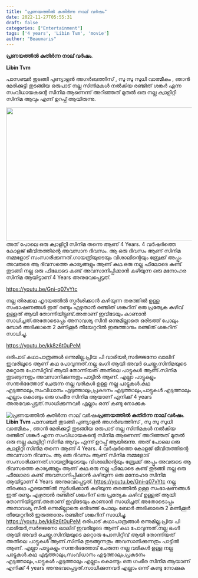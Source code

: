 ```yaml
---
title: "പ്രണയത്തിൽ കുതിർന്ന നാല് വർഷം"
date: 2022-11-27T05:55:31
draft: false
categories: ["Entertainment"]
tags: ['4 years', 'Libin Tvm', 'movie']
author: "Beaumaris"
---
```


<strong>പ്രണയത്തിൽ കുതിർന്ന നാല് വർഷം</strong>.

<strong>Libin Tvm </strong>

പാസഞ്ചർ തുടങ്ങി പുണ്യാളൻ അഗർബത്തിസ് , സു സു സുധി വാത്മീകം , ഞാൻ മേരിക്കുട്ടി തുടങ്ങിയ ഒരുപാട് നല്ല സിനിമകൾ നൽകിയ രഞ്ജിത് ശങ്കർ എന്ന സംവിധായകന്റെ സിനിമ ആണെന്ന് അറിഞ്ഞത് മുതൽ ഒരു നല്ല ക്വാളിറ്റി സിനിമ ആവും എന്ന് ഉറപ്പ് ആയിരുന്നു.

<img class="wp-image-363872 aligncenter" src="https://cdn.boolokam.com/articles/2022/11/rrf-300x169.jpg" alt="" width="643" height="362" />അത് പോലെ ഒരു ക്വാളിറ്റി സിനിമ തന്നെ ആണ് 4 Years. 4 വർഷർത്തെ കോളജ് ജീവിതത്തിന്റെ അവസാന ദിവസം. ആ ഒരു ദിവസം ആണ് സിനിമ നമ്മളോട് സംസാരിക്കുന്നത്.ഗായത്രിയുടെയും വിശാലിന്റെയും ബ്രേക്ക് അപ്പും അവരുടെ ആ ദിവസത്തെ കാര്യങ്ങളും ആണ് കഥ.ഒരു നല്ല ഫീലോടെ കണ്ട് തുടങ്ങി നല്ല ഒരു ഫീലോടെ കണ്ട് അവസാനിപ്പിക്കാൻ കഴിയുന്ന ഒരു മനോഹര സിനിമ ആയിട്ടാണ് 4 Years അനുഭവപ്പെട്ടത്.

https://youtu.be/Gni-q07vYtc

നല്ല തിരക്കഥ ഹൃദയത്തിൽ സ്പർശിക്കാൻ കഴിയുന്ന തരത്തിൽ ഉള്ള സംഭാഷണങ്ങൾ ഇത് രണ്ടും എഴുതാൻ രഞ്ജിത് ശങ്കറിന് ഒരു പ്രത്യേക കഴിവ് ഉള്ളത് ആയി തോന്നിയിട്ടുണ്ട്.അതാണ് ഇവിടേയും കാണാൻ സാധിച്ചത്.അതോടൊപ്പം അനാവശ്യ സീൻ ഒന്നുമില്ലാതെ ഒരിടത്ത് പോലും ബോർ അടിക്കാതെ 2 മണിക്കൂർ തീയേറ്ററിൽ ഇരുത്താനും രഞ്ജിത് ശങ്കറിന് സാധിച്ചു.

https://youtu.be/kk8z6t0uPeM

ഒരിപാട് കഥാപാത്രങ്ങൾ ഒന്നുമില്ല.പ്രിയ പി വാരിയർ,സർജ്ജനോ ഖാലിദ് ഇവരിലൂടെ ആണ് കഥ പോവുന്നത്.നല്ല ഭംഗി ആയി അവർ ചെയ്തു.സിനിമയുടെ മറ്റൊരു പോസിറ്റീവ് ആയി തോന്നിയത് അതിലെ പാട്ടുകൾ ആണ്.സിനിമ തുടങ്ങുന്നതും അവസാനിക്കുന്നതും പാട്ടിൽ ആണ്. എല്ലാ പാട്ടുകളും സന്തർഭത്തോട് ചേരുന്ന നല്ല വരികൾ ഉള്ള നല്ല പാട്ടുകൾ.കഥ എടുത്താലും,സംവിധാനം എടുത്താലും,പ്രകടനം എടുത്താലും,പാട്ടുകൾ എടുത്താലും എല്ലാം കൊണ്ടും ഒരു ഗംഭീര സിനിമ ആയാണ് എനിക്ക് 4 years അനുഭവപ്പെട്ടത്.സാധിക്കുന്നവർ എല്ലാം ഒന്ന് കണ്ടു നോക്കുക


![പ്രണയത്തിൽ കുതിർന്ന നാല് വർഷം](https://cdn.boolokam.com/articles/2022/11/rrf-300x169.jpg)**പ്രണയത്തിൽ കുതിർന്ന നാല് വർഷം**. **Libin Tvm** പാസഞ്ചർ തുടങ്ങി പുണ്യാളൻ അഗർബത്തിസ് , സു സു സുധി വാത്മീകം , ഞാൻ മേരിക്കുട്ടി തുടങ്ങിയ ഒരുപാട് നല്ല സിനിമകൾ നൽകിയ രഞ്ജിത് ശങ്കർ എന്ന സംവിധായകന്റെ സിനിമ ആണെന്ന് അറിഞ്ഞത് മുതൽ ഒരു നല്ല ക്വാളിറ്റി സിനിമ ആവും എന്ന് ഉറപ്പ് ആയിരുന്നു. അത് പോലെ ഒരു ക്വാളിറ്റി സിനിമ തന്നെ ആണ് 4 Years. 4 വർഷർത്തെ കോളജ് ജീവിതത്തിന്റെ അവസാന ദിവസം. ആ ഒരു ദിവസം ആണ് സിനിമ നമ്മളോട് സംസാരിക്കുന്നത്.ഗായത്രിയുടെയും വിശാലിന്റെയും ബ്രേക്ക് അപ്പും അവരുടെ ആ ദിവസത്തെ കാര്യങ്ങളും ആണ് കഥ.ഒരു നല്ല ഫീലോടെ കണ്ട് തുടങ്ങി നല്ല ഒരു ഫീലോടെ കണ്ട് അവസാനിപ്പിക്കാൻ കഴിയുന്ന ഒരു മനോഹര സിനിമ ആയിട്ടാണ് 4 Years അനുഭവപ്പെട്ടത്. https://youtu.be/Gni-q07vYtc നല്ല തിരക്കഥ ഹൃദയത്തിൽ സ്പർശിക്കാൻ കഴിയുന്ന തരത്തിൽ ഉള്ള സംഭാഷണങ്ങൾ ഇത് രണ്ടും എഴുതാൻ രഞ്ജിത് ശങ്കറിന് ഒരു പ്രത്യേക കഴിവ് ഉള്ളത് ആയി തോന്നിയിട്ടുണ്ട്.അതാണ് ഇവിടേയും കാണാൻ സാധിച്ചത്.അതോടൊപ്പം അനാവശ്യ സീൻ ഒന്നുമില്ലാതെ ഒരിടത്ത് പോലും ബോർ അടിക്കാതെ 2 മണിക്കൂർ തീയേറ്ററിൽ ഇരുത്താനും രഞ്ജിത് ശങ്കറിന് സാധിച്ചു. https://youtu.be/kk8z6t0uPeM ഒരിപാട് കഥാപാത്രങ്ങൾ ഒന്നുമില്ല.പ്രിയ പി വാരിയർ,സർജ്ജനോ ഖാലിദ് ഇവരിലൂടെ ആണ് കഥ പോവുന്നത്.നല്ല ഭംഗി ആയി അവർ ചെയ്തു.സിനിമയുടെ മറ്റൊരു പോസിറ്റീവ് ആയി തോന്നിയത് അതിലെ പാട്ടുകൾ ആണ്.സിനിമ തുടങ്ങുന്നതും അവസാനിക്കുന്നതും പാട്ടിൽ ആണ്. എല്ലാ പാട്ടുകളും സന്തർഭത്തോട് ചേരുന്ന നല്ല വരികൾ ഉള്ള നല്ല പാട്ടുകൾ.കഥ എടുത്താലും,സംവിധാനം എടുത്താലും,പ്രകടനം എടുത്താലും,പാട്ടുകൾ എടുത്താലും എല്ലാം കൊണ്ടും ഒരു ഗംഭീര സിനിമ ആയാണ് എനിക്ക് 4 years അനുഭവപ്പെട്ടത്.സാധിക്കുന്നവർ എല്ലാം ഒന്ന് കണ്ടു നോക്കുക
